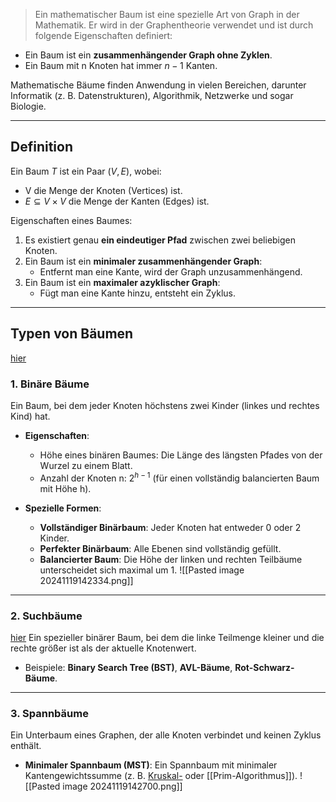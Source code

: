 >Ein mathematischer Baum ist eine spezielle Art von Graph in der Mathematik. Er wird in der Graphentheorie verwendet und ist durch folgende Eigenschaften definiert:

- Ein Baum ist ein **zusammenhängender Graph ohne Zyklen**.
- Ein Baum mit n Knoten hat immer $n−1$ Kanten.

Mathematische Bäume finden Anwendung in vielen Bereichen, darunter Informatik (z. B. Datenstrukturen), Algorithmik, Netzwerke und sogar Biologie.

---

## Definition

Ein Baum $T$ ist ein Paar $(V,E)$, wobei:

- V die Menge der Knoten (Vertices) ist.
- $E⊆V×V$ die Menge der Kanten (Edges) ist.

Eigenschaften eines Baumes:

1. Es existiert genau **ein eindeutiger Pfad** zwischen zwei beliebigen Knoten.
2. Ein Baum ist ein **minimaler zusammenhängender Graph**:
    - Entfernt man eine Kante, wird der Graph unzusammenhängend.
3. Ein Baum ist ein **maximaler azyklischer Graph**:
    - Fügt man eine Kante hinzu, entsteht ein Zyklus.

---

## Typen von Bäumen
[hier](https://studyflix.de/informatik/binarbaum-1362)

### 1. **Binäre Bäume**

Ein Baum, bei dem jeder Knoten höchstens zwei Kinder (linkes und rechtes Kind) hat.

- **Eigenschaften**:
    
    - Höhe eines binären Baumes: Die Länge des längsten Pfades von der Wurzel zu einem Blatt.
    - Anzahl der Knoten n: $2^{h−1}$ (für einen vollständig balancierten Baum mit Höhe h).
- **Spezielle Formen**:
    
    - **Vollständiger Binärbaum**: Jeder Knoten hat entweder 0 oder 2 Kinder.
    - **Perfekter Binärbaum**: Alle Ebenen sind vollständig gefüllt.
    - **Balancierter Baum**: Die Höhe der linken und rechten Teilbäume unterscheidet sich maximal um 1.
![[Pasted image 20241119142334.png]]

---

### 2. **Suchbäume**
[hier](https://studyflix.de/informatik/binaerer-suchbaum-1364)
Ein spezieller binärer Baum, bei dem die linke Teilmenge kleiner und die rechte größer ist als der aktuelle Knotenwert.

- Beispiele: **Binary Search Tree (BST)**, **AVL-Bäume**, **Rot-Schwarz-Bäume**.

---

### 3. **Spannbäume**

Ein Unterbaum eines Graphen, der alle Knoten verbindet und keinen Zyklus enthält.

- **Minimaler Spannbaum (MST)**: Ein Spannbaum mit minimaler Kantengewichtssumme (z. B. [Kruskal-](Kruskal-Algorithmus) oder [[Prim-Algorithmus]]).
![[Pasted image 20241119142700.png]]


